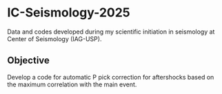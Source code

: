 # IC-Seismology-2025
Data and codes developed during my scientific initiation in seismology at Center of Seismology (IAG-USP).

## Objective
Develop a code for automatic P pick correction for aftershocks based on the maximum correlation with the main event.
